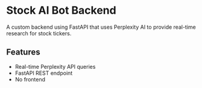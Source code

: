 # Stock AI Bot Backend

A custom backend using FastAPI that uses Perplexity AI to provide real-time research for stock tickers.

## Features

- Real-time Perplexity API queries
- FastAPI REST endpoint
- No frontend
